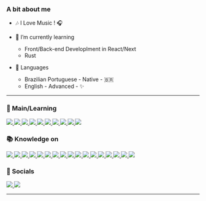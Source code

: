 ### A bit about me

* 🎶 I Love Music ! 🎧

* 🌱 I’m currently learning
  * Front/Back-end Developlment in React/Next
  * Rust 

* 💬 Languages
  * Brazilian Portuguese - Native - 🇧🇷
  * English - Advanced - ✨

<!--
&nbsp;<div align="center">
 [![spotify-github-profile](https://spotify-github-profile.vercel.app/api/view?uid=qm5xuwepkl1n5grnez9v4ky6p&cover_image=true&theme=novatorem&show_offline=false&background_color=0d1117&interchange=false&bar_color=3300FF&bar_color_cover=false)](https://open.spotify.com/track/0NPvWgJrpskrhzAgMuq7L4?si=56aa1d68c9ff4458)
</div>

<h3 align="center"> </h3>
-->

---

<h3 align="left">📖 Main/Learning</h3>
<p>
    <a href="https://github.com/izJoey">
        <img src="https://img.shields.io/badge/React-20232A?style=for-the-badge&logo=react&logoColor=61DAFB" />
    </a>
    <a href="https://github.com/izJoey">
        <img src="https://img.shields.io/badge/next.js-000000?style=for-the-badge&logo=nextdotjs&logoColor=white" />
    </a>
    <a href="https://github.com/izJoey">
             <img src="https://img.shields.io/badge/JavaScript-F7DF1E?style=for-the-badge&logo=javascript&logoColor=black" />
    </a>
    <a href="https://github.com/izJoey">
         <img src="https://img.shields.io/badge/TypeScript-007ACC?style=for-the-badge&logo=typescript&logoColor=white" />
    </a>
    <a href="https://github.com/izJoey">
         <img src="https://img.shields.io/badge/Three.js-000000?style=for-the-badge&logo=threedotjs&logoColor=white" />
    </a>
    <a href="https://github.com/izJoey">
        <img src="https://img.shields.io/badge/Python-14354C?style=for-the-badge&logo=python&logoColor=white" />
    </a>
    <a href="https://github.com/izJoey">
            <img src="https://img.shields.io/badge/HTML5-E34F26?style=for-the-badge&logo=html5&logoColor=white" />
    </a>
    <a href="https://github.com/izJoey">
             <img src="https://img.shields.io/badge/CSS3-1572B6?style=for-the-badge&logo=css3&logoColor=white" />
    </a>
    <a href="https://github.com/izJoey">
        <img src="https://img.shields.io/badge/PostgreSQL-316192?style=for-the-badge&logo=postgresql&logoColor=white" />
    </a>
    <a href="https://github.com/izJoey">
        <img src="https://img.shields.io/badge/Rust-CE412B?style=for-the-badge&logo=rust&logoColor=white" />
    </a>
    
</p>

<h3 align="left">📚 Knowledge on</h3>
<p>
    <a href="https://github.com/izJoey">
        <img src="https://img.shields.io/badge/Django-092E20?style=for-the-badge&logo=django&logoColor=white" />
    </a>   
    <a href="https://github.com/izJoey">
        <img src="https://img.shields.io/badge/React_Native-20232A?style=for-the-badge&logo=react&logoColor=61DAFB" />
    </a>
    <a href="https://github.com/izJoey">
            <img src="https://img.shields.io/badge/Lua-2C2D72?style=for-the-badge&logo=lua&logoColor=white" />
    </a>
    <a href="https://github.com/izJoey">
        <img src="https://img.shields.io/badge/Sass-CC6699?style=for-the-badge&logo=sass&logoColor=white" />
    </a>
    <a href="https://github.com/izJoey">
        <img
            src="https://img.shields.io/badge/Tailwind_CSS-38B2AC?style=for-the-badge&logo=tailwind-css&logoColor=white"
        />
    </a>
    <a href="https://github.com/izJoey">
        <img src="https://img.shields.io/badge/Bootstrap-563D7C?style=for-the-badge&logo=bootstrap&logoColor=white" />
    </a>
    <a href="https://github.com/izJoey">
        <img
            src="https://img.shields.io/badge/styled--components-DB7093?style=for-the-badge&logo=styled-components&logoColor=white"
        />
    </a>
    <a href="https://github.com/izJoey">
        <img src="https://img.shields.io/badge/SQLite-07405E?style=for-the-badge&logo=sqlite&logoColor=white" />
    </a>
    <a href="https://github.com/izJoey">
        <img src="https://img.shields.io/badge/GIT-E44C30?style=for-the-badge&logo=git&logoColor=white" />
    </a>
     <a href="https://github.com/izJoey">
        <img src="https://img.shields.io/badge/Vercel-000000?style=for-the-badge&logo=vercel&logoColor=white" />
    </a>
    <a href="https://github.com/izJoey">
        <img src="https://img.shields.io/badge/Expo-000020?style=for-the-badge&logo=expo&logoColor=white" />
    </a>
    <a href="https://github.com/izJoey">
        <img src="https://img.shields.io/badge/🔥 Mojo-EA2300?style=for-the-badge&logo=mojo&logoColor=white" />
    </a>
    <a href="https://github.com/izJoey">
        <img src="https://img.shields.io/badge/AutoHotkey-334455?style=for-the-badge&logo=autohotkey&logoColor=white" />
    </a>
    <a href="https://github.com/izJoey">
        <img src="https://img.shields.io/badge/unrealengine-0E1128?style=for-the-badge&logo=unrealengine&logoColor=white" />
    </a>
    <a href="https://github.com/izJoey">
        <img src="https://img.shields.io/badge/unity-FFFFFF?style=for-the-badge&logo=unity&logoColor=black" />
    </a>
    <a href="https://github.com/izJoey">
        <img src="https://img.shields.io/badge/Web2Py-E69F07?style=for-the-badge&logo=W2P&logoColor=white" />
    </a>
    <a href="https://github.com/izJoey">
        <img src="https://img.shields.io/badge/Amazon_AWS-232F3E?style=for-the-badge&logo=amazon-aws&logoColor=white" />
    </a>
</p>

<h3 align="left">📱 Socials</h3>

<p align="left">
    <a href="https://discord.com/users/308735013078171659">
        <img
            src="https://img.shields.io/badge/Discord-Joey%232660-7289DA?style=for-the-badge&logo=discord&logoColor=ffffff"
        />
    </a>
    <a href="https://www.linkedin.com/in/izjoey/">
        <img src="https://img.shields.io/badge/linkedIn-0A66C2?style=for-the-badge&logo=linkedin&logoColor=white" />
    </a>
</p>

---

<!--
<div>
<a href="https://github.com/izjoey">
<img height="180em" src="https://github-readme-stats.vercel.app/api/top-langs/?username=izjoey&layout=compact&langs_count=7&theme=dracula"/>
</div>
-->
